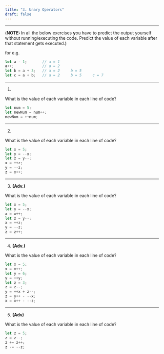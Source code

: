 ```yaml
---
title: "3. Unary Operators"
draft: false
---
```


---


(**NOTE:** In all the below exercises **y**ou have to predict the output yourself without running/executing the code. Predict the value of each variable after that statement gets executed.)

for e.g.

```jsx
let a - 1;       // a = 1
a++;             // a = 2
let b = a + 3;   // a = 2     b = 5
let c = a + b;   // a = 2     b = 5     c = 7
```

---

1.

What is the value of each variable in each line of code?

```jsx
let num = 5;
let newNum = num++;
newNum = ++num;
```
---

2. 

What is the value of each variable in each line of code?

```jsx
let x = 5;             
let y = --x;           
let z = y--;           
x = ++z;               
y = --z;               
z = x++;               
```

---


3. **(Adv.)**

What is the value of each variable in each line of code?

```jsx
let x = 5;              
let y = --x;            
x = x++;                
let z = y--;            
x = ++z;                
y = --z;                
z = z++;                
```

---

4. **(Adv.)**

What is the value of each variable in each line of code?

```jsx
let x = 5;           
x = x++;             
let y = 6;           
y = ++y;             
let z = 3;           
z = z--;             
y = ++x + z--;       
z = y++ - --x;       
x = x++ - --z;       
```

---

5. **(Adv)**

What is the value of each variable in each line of code?

```jsx
let z = 5;         
z = z--;           
z += z++;          
z -= --z;
```
